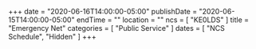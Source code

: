 +++
date = "2020-06-16T14:00:00-05:00"
publishDate = "2020-06-15T14:00:00-05:00"
endTime = ""
location = ""
ncs = [ "KE0LDS" ]
title = "Emergency Net"
categories = [ "Public Service" ]
dates = [ "NCS Schedule", "Hidden" ]
+++
